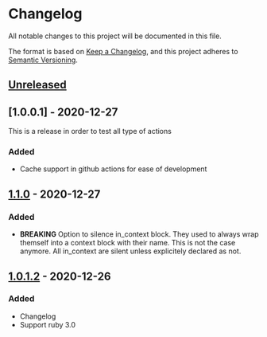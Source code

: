# Changelog
All notable changes to this project will be documented in this file.

The format is based on [Keep a Changelog](https://keepachangelog.com/en/1.0.0/),
and this project adheres to [Semantic Versioning](https://semver.org/spec/v2.0.0.html).

## [Unreleased]

## [1.0.0.1] - 2020-12-27
This is a release in order to test all type of actions

### Added
- Cache support in github actions for ease of development

## [1.1.0] - 2020-12-27
### Added
- **BREAKING** Option to silence in_context block. They used to always wrap themself into a context block with their name. This is not the case anymore. All in_context are silent unless explicitely declared as not. 

## [1.0.1.2] - 2020-12-26
### Added
- Changelog
- Support ruby 3.0

[Unreleased]: https://github.com/zaratan/rspec_in_context/compare/v1.1.0.1...HEAD
[1.1.0.1]: https://github.com/zaratan/rspec_in_context/releases/tag/v1.1.0.1
[1.1.0]: https://github.com/zaratan/rspec_in_context/releases/tag/v1.1.0
[1.0.1.2]: https://github.com/zaratan/rspec_in_context/releases/tag/v1.0.1.2
